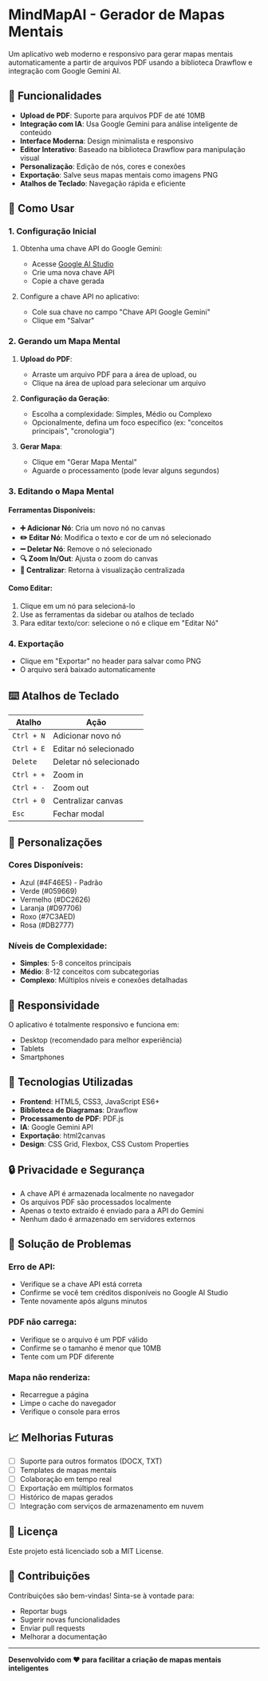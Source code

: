 # MindMapAI - Gerador de Mapas Mentais

Um aplicativo web moderno e responsivo para gerar mapas mentais automaticamente a partir de arquivos PDF usando a biblioteca Drawflow e integração com Google Gemini AI.

## 🎯 Funcionalidades

- **Upload de PDF**: Suporte para arquivos PDF de até 10MB
- **Integração com IA**: Usa Google Gemini para análise inteligente de conteúdo
- **Interface Moderna**: Design minimalista e responsivo
- **Editor Interativo**: Baseado na biblioteca Drawflow para manipulação visual
- **Personalização**: Edição de nós, cores e conexões
- **Exportação**: Salve seus mapas mentais como imagens PNG
- **Atalhos de Teclado**: Navegação rápida e eficiente

## 🚀 Como Usar

### 1. Configuração Inicial

1. Obtenha uma chave API do Google Gemini:
   - Acesse [Google AI Studio](https://aistudio.google.com/)
   - Crie uma nova chave API
   - Copie a chave gerada

2. Configure a chave API no aplicativo:
   - Cole sua chave no campo "Chave API Google Gemini"
   - Clique em "Salvar"

### 2. Gerando um Mapa Mental

1. **Upload do PDF**:
   - Arraste um arquivo PDF para a área de upload, ou
   - Clique na área de upload para selecionar um arquivo

2. **Configuração da Geração**:
   - Escolha a complexidade: Simples, Médio ou Complexo
   - Opcionalmente, defina um foco específico (ex: "conceitos principais", "cronologia")

3. **Gerar Mapa**:
   - Clique em "Gerar Mapa Mental"
   - Aguarde o processamento (pode levar alguns segundos)

### 3. Editando o Mapa Mental

#### Ferramentas Disponíveis:
- **➕ Adicionar Nó**: Cria um novo nó no canvas
- **✏️ Editar Nó**: Modifica o texto e cor de um nó selecionado
- **➖ Deletar Nó**: Remove o nó selecionado
- **🔍 Zoom In/Out**: Ajusta o zoom do canvas
- **🎯 Centralizar**: Retorna à visualização centralizada

#### Como Editar:
1. Clique em um nó para selecioná-lo
2. Use as ferramentas da sidebar ou atalhos de teclado
3. Para editar texto/cor: selecione o nó e clique em "Editar Nó"

### 4. Exportação

- Clique em "Exportar" no header para salvar como PNG
- O arquivo será baixado automaticamente

## ⌨️ Atalhos de Teclado

| Atalho | Ação |
|--------|------|
| `Ctrl + N` | Adicionar novo nó |
| `Ctrl + E` | Editar nó selecionado |
| `Delete` | Deletar nó selecionado |
| `Ctrl + +` | Zoom in |
| `Ctrl + -` | Zoom out |
| `Ctrl + 0` | Centralizar canvas |
| `Esc` | Fechar modal |

## 🎨 Personalizações

### Cores Disponíveis:
- Azul (#4F46E5) - Padrão
- Verde (#059669)
- Vermelho (#DC2626)
- Laranja (#D97706)
- Roxo (#7C3AED)
- Rosa (#DB2777)

### Níveis de Complexidade:
- **Simples**: 5-8 conceitos principais
- **Médio**: 8-12 conceitos com subcategorias
- **Complexo**: Múltiplos níveis e conexões detalhadas

## 📱 Responsividade

O aplicativo é totalmente responsivo e funciona em:
- Desktop (recomendado para melhor experiência)
- Tablets
- Smartphones

## 🔧 Tecnologias Utilizadas

- **Frontend**: HTML5, CSS3, JavaScript ES6+
- **Biblioteca de Diagramas**: Drawflow
- **Processamento de PDF**: PDF.js
- **IA**: Google Gemini API
- **Exportação**: html2canvas
- **Design**: CSS Grid, Flexbox, CSS Custom Properties

## 🔒 Privacidade e Segurança

- A chave API é armazenada localmente no navegador
- Os arquivos PDF são processados localmente
- Apenas o texto extraído é enviado para a API do Gemini
- Nenhum dado é armazenado em servidores externos

## 🐛 Solução de Problemas

### Erro de API:
- Verifique se a chave API está correta
- Confirme se você tem créditos disponíveis no Google AI Studio
- Tente novamente após alguns minutos

### PDF não carrega:
- Verifique se o arquivo é um PDF válido
- Confirme se o tamanho é menor que 10MB
- Tente com um PDF diferente

### Mapa não renderiza:
- Recarregue a página
- Limpe o cache do navegador
- Verifique o console para erros

## 📈 Melhorias Futuras

- [ ] Suporte para outros formatos (DOCX, TXT)
- [ ] Templates de mapas mentais
- [ ] Colaboração em tempo real
- [ ] Exportação em múltiplos formatos
- [ ] Histórico de mapas gerados
- [ ] Integração com serviços de armazenamento em nuvem

## 📄 Licença

Este projeto está licenciado sob a MIT License.

## 🤝 Contribuições

Contribuições são bem-vindas! Sinta-se à vontade para:
- Reportar bugs
- Sugerir novas funcionalidades
- Enviar pull requests
- Melhorar a documentação

---

**Desenvolvido com ❤️ para facilitar a criação de mapas mentais inteligentes**
